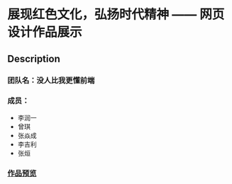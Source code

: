 # 展现红色文化，弘扬时代精神 —— 网页设计作品展示
## Description
### 团队名：没人比我更懂前端
### 成员：
* 李润一 
* 曾琪 
* 张焱成
* 李吉利 
* 张烜
### [作品预览](https://lirunyi2001.github.io/web-design/)
